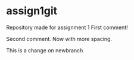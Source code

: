 # assign1git
Repository made for assignment 1
First comment!

Second comment. Now with more spacing.

This is a change on newbranch 